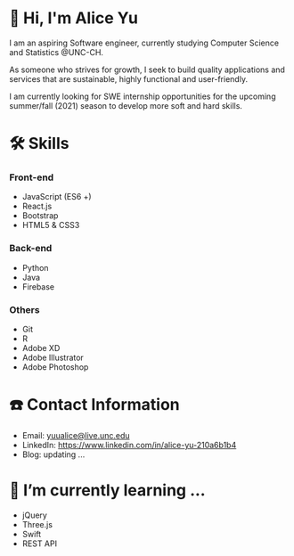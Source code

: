 # 👋 Hi, I'm Alice Yu
  I am an aspiring Software engineer, currently studying Computer Science and Statistics @UNC-CH. 
  
  As someone who strives for growth, I seek to build quality applications and services that are sustainable, highly functional and user-friendly. 
  
  I am currently looking for SWE internship opportunities for the upcoming summer/fall (2021) season to develop more soft and hard skills.
  
# 🛠 Skills 
### Front-end 
+ JavaScript (ES6 +)
+ React.js
+ Bootstrap
+ HTML5 & CSS3

### Back-end 
+ Python
+ Java
+ Firebase

### Others 
+ Git
+ R
+ Adobe XD
+ Adobe Illustrator 
+ Adobe Photoshop 

# ☎️ Contact Information 
- Email: yuualice@live.unc.edu
- LinkedIn: https://www.linkedin.com/in/alice-yu-210a6b1b4
- Blog: updating ... 

# 🌱 I’m currently learning ...
+ jQuery
+ Three.js
+ Swift
+ REST API

<!---
yuualice/yuualice is a ✨ special ✨ repository because its `README.md` (this file) appears on your GitHub profile.
You can click the Preview link to take a look at your changes.
--->
